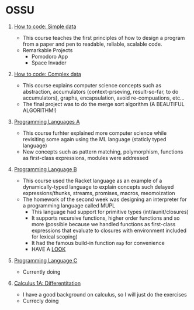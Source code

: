 # OSSU

1. [How to code: Simple data](https://www.edx.org/learn/coding/university-of-british-columbia-how-to-code-simple-data)
   - This course teaches the first principles of how to design a program from a paper and pen to readable, reliable, scalable code.
   - Remarkable Projects
     - Pomodoro App
     - Space Invader
2. [How to code: Complex data](https://www.edx.org/learn/coding/university-of-british-columbia-how-to-code-complex-data)

   - This course explains computer science concepts such as abstraction, accumulators (context-prseving, result-so-far, to do accumulators), graphs, encapsulation, avoid re-compuations, etc...
   - The final project was to do the merge sort algorithm (A BEAUTIFUL ALGORITHM!)

3. [Programming Languages A](https://www.coursera.org/learn/programming-languages)

   - This course furhter explained more computer science while revisiting some again using the ML language (staticly typed language)
   - New concepts such as pattern matching, polymorphism, functions as first-class expressions, modules were addressed

4. [Programming Language B](https://coursera.org/learn/programming-languages-part-b)

   - This course used the Racket language as an example of a dynamically-typed language to explain concepts such delayed expressions/thunks, streams, promises, macros, meomoization
   - The homework of the second week was designing an interpreter for a programming language called MUPL
     - This language had support for primitive types (int/aunit/closures)
     - It supports recursive functions, higher order functions and so more (possible because we handled functions as first-class expressions that evaluate to closures with environment included for lexical scoping)
     - It had the famous build-in function `map` for convenience
     - HAVE A [LOOK](https://github.com/omardoescode/OSSU/blob/main/Prog_lang_B/section6/hw5.rkt)

5. [Programming Language C](https://coursera.org/learn/programming-languages-part-c)

   - Currently doing

6. [Calculus 1A: Differentitation](https://openlearninglibrary.mit.edu/courses/course-v1:MITx+18.01.1x+2T2019/course/)
   - I have a good background on calculus, so I will just do the exercises
   - Currecly doing
